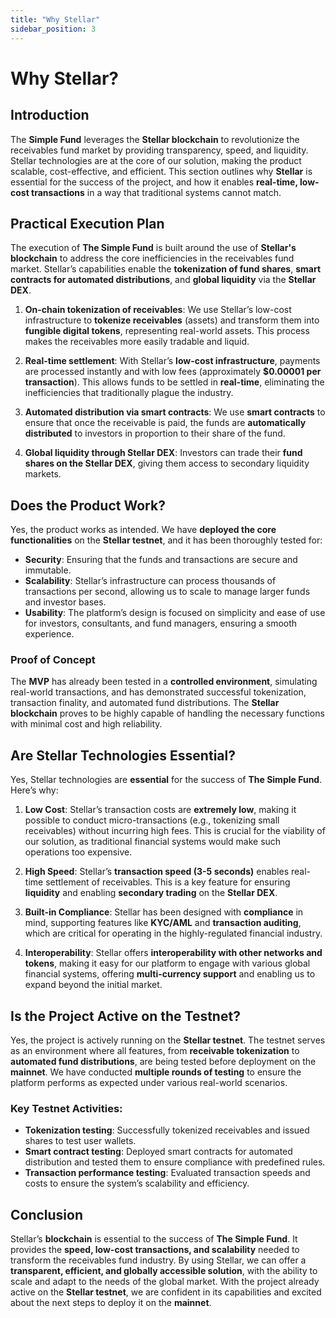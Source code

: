 ```yaml
---
title: "Why Stellar"
sidebar_position: 3
---
```


# Why Stellar?

## **Introduction**

The **Simple Fund** leverages the **Stellar blockchain** to revolutionize the receivables fund market by providing transparency, speed, and liquidity. Stellar technologies are at the core of our solution, making the product scalable, cost-effective, and efficient. This section outlines why **Stellar** is essential for the success of the project, and how it enables **real-time, low-cost transactions** in a way that traditional systems cannot match.

## **Practical Execution Plan**

The execution of **The Simple Fund** is built around the use of **Stellar's blockchain** to address the core inefficiencies in the receivables fund market. Stellar’s capabilities enable the **tokenization of fund shares**, **smart contracts for automated distributions**, and **global liquidity** via the **Stellar DEX**.

1. **On-chain tokenization of receivables**: We use Stellar’s low-cost infrastructure to **tokenize receivables** (assets) and transform them into **fungible digital tokens**, representing real-world assets. This process makes the receivables more easily tradable and liquid.

2. **Real-time settlement**: With Stellar’s **low-cost infrastructure**, payments are processed instantly and with low fees (approximately **\$0.00001 per transaction**). This allows funds to be settled in **real-time**, eliminating the inefficiencies that traditionally plague the industry.

3. **Automated distribution via smart contracts**: We use **smart contracts** to ensure that once the receivable is paid, the funds are **automatically distributed** to investors in proportion to their share of the fund.

4. **Global liquidity through Stellar DEX**: Investors can trade their **fund shares on the Stellar DEX**, giving them access to secondary liquidity markets.


## **Does the Product Work?**

Yes, the product works as intended. We have **deployed the core functionalities** on the **Stellar testnet**, and it has been thoroughly tested for:

* **Security**: Ensuring that the funds and transactions are secure and immutable.
* **Scalability**: Stellar’s infrastructure can process thousands of transactions per second, allowing us to scale to manage larger funds and investor bases.
* **Usability**: The platform’s design is focused on simplicity and ease of use for investors, consultants, and fund managers, ensuring a smooth experience.

### **Proof of Concept**

The **MVP** has already been tested in a **controlled environment**, simulating real-world transactions, and has demonstrated successful tokenization, transaction finality, and automated fund distributions. The **Stellar blockchain** proves to be highly capable of handling the necessary functions with minimal cost and high reliability.


## **Are Stellar Technologies Essential?**

Yes, Stellar technologies are **essential** for the success of **The Simple Fund**. Here’s why:

1. **Low Cost**: Stellar’s transaction costs are **extremely low**, making it possible to conduct micro-transactions (e.g., tokenizing small receivables) without incurring high fees. This is crucial for the viability of our solution, as traditional financial systems would make such operations too expensive.

2. **High Speed**: Stellar’s **transaction speed (3-5 seconds)** enables real-time settlement of receivables. This is a key feature for ensuring **liquidity** and enabling **secondary trading** on the **Stellar DEX**.

3. **Built-in Compliance**: Stellar has been designed with **compliance** in mind, supporting features like **KYC/AML** and **transaction auditing**, which are critical for operating in the highly-regulated financial industry.

4. **Interoperability**: Stellar offers **interoperability with other networks and tokens**, making it easy for our platform to engage with various global financial systems, offering **multi-currency support** and enabling us to expand beyond the initial market.


## **Is the Project Active on the Testnet?**

Yes, the project is actively running on the **Stellar testnet**. The testnet serves as an environment where all features, from **receivable tokenization** to **automated fund distributions**, are being tested before deployment on the **mainnet**. We have conducted **multiple rounds of testing** to ensure the platform performs as expected under various real-world scenarios.

### **Key Testnet Activities**:

* **Tokenization testing**: Successfully tokenized receivables and issued shares to test user wallets.
* **Smart contract testing**: Deployed smart contracts for automated distribution and tested them to ensure compliance with predefined rules.
* **Transaction performance testing**: Evaluated transaction speeds and costs to ensure the system’s scalability and efficiency.


## **Conclusion**

Stellar’s **blockchain** is essential to the success of **The Simple Fund**. It provides the **speed, low-cost transactions, and scalability** needed to transform the receivables fund industry. By using Stellar, we can offer a **transparent, efficient, and globally accessible solution**, with the ability to scale and adapt to the needs of the global market. With the project already active on the **Stellar testnet**, we are confident in its capabilities and excited about the next steps to deploy it on the **mainnet**.


